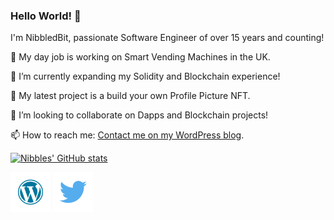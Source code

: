 ### Hello World! 👋

I'm NibbledBit, passionate Software Engineer of over 15 years and counting!

🏢 My day job is working on Smart Vending Machines in the UK.

🌱 I’m currently expanding my Solidity and Blockchain experience!

🔭 My latest project is a build your own Profile Picture NFT.

👯 I’m looking to collaborate on Dapps and Blockchain projects!

📫 How to reach me: [Contact me on my WordPress blog](https://bitofanibble.com/contact/).

[![Nibbles' GitHub stats](https://github-readme-stats.vercel.app/api?username=NibbledBit)](https://github.com/anuraghazra/github-readme-stats)


[<img src="https://raw.githubusercontent.com/NibbledBit/NibbledBit/main/wordpress25.png">](http://bitofanibble.com/)
[<img src="https://raw.githubusercontent.com/NibbledBit/NibbledBit/main/twitter25.png">](https://twitter.com/NibbledBit)

<!--
**NibbledBit/NibbledBit** is a ✨ _special_ ✨ repository because its `README.md` (this file) appears on your GitHub profile.

Here are some ideas to get you started:

- 🔭 I’m currently working on ...
- 🌱 I’m currently learning ...
- 👯 I’m looking to collaborate on ...
- 🤔 I’m looking for help with ...
- 💬 Ask me about ...
- 📫 How to reach me: ...
- 😄 Pronouns: ...
- ⚡ Fun fact: ...
-->
